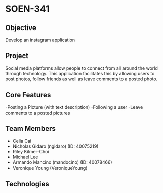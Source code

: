 # SOEN-341

## Objective
Develop an instagram application

## Project
Social media platforms allow people to connect from all around the world through technology. This application
facilitates this by allowing users to post photos, follow friends as well as leave comments to a posted photo. 


## Core Features
-Posting a Picture (with text description)
-Following a user
-Leave comments to a posted pictures

## Team Members
- Celia Cai
- Nicholas Gidaro (ngidaro) (ID: 40075219)
- Riley Kilmer-Choi
- Michael Lee
- Armando Mancino (mandocino) (ID: 40078466)
- Veronique Young (VeroniqueYoung)


## Technologies